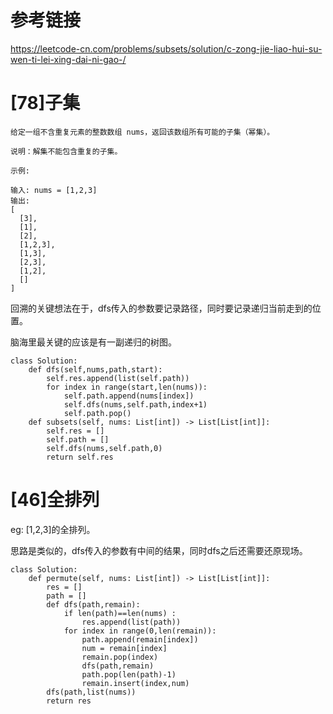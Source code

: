 # 参考链接

https://leetcode-cn.com/problems/subsets/solution/c-zong-jie-liao-hui-su-wen-ti-lei-xing-dai-ni-gao-/

# [78]子集

```
给定一组不含重复元素的整数数组 nums，返回该数组所有可能的子集（幂集）。

说明：解集不能包含重复的子集。

示例:

输入: nums = [1,2,3]
输出:
[
  [3],
  [1],
  [2],
  [1,2,3],
  [1,3],
  [2,3],
  [1,2],
  []
]
```

回溯的关键想法在于，dfs传入的参数要记录路径，同时要记录递归当前走到的位置。

脑海里最关键的应该是有一副递归的树图。
```
class Solution:
    def dfs(self,nums,path,start):
        self.res.append(list(self.path))
        for index in range(start,len(nums)):
            self.path.append(nums[index])
            self.dfs(nums,self.path,index+1)
            self.path.pop()
    def subsets(self, nums: List[int]) -> List[List[int]]:
        self.res = []
        self.path = []
        self.dfs(nums,self.path,0)
        return self.res
```

# [46]全排列
eg: [1,2,3]的全排列。

思路是类似的，dfs传入的参数有中间的结果，同时dfs之后还需要还原现场。

```
class Solution:
    def permute(self, nums: List[int]) -> List[List[int]]:
        res = []
        path = []
        def dfs(path,remain):
            if len(path)==len(nums) :
                res.append(list(path))
            for index in range(0,len(remain)):
                path.append(remain[index])
                num = remain[index]
                remain.pop(index)
                dfs(path,remain)
                path.pop(len(path)-1)
                remain.insert(index,num)
        dfs(path,list(nums))
        return res
```
